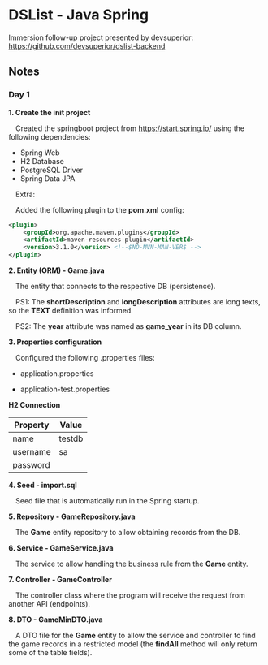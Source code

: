 # DSList - Java Spring

Immersion follow-up project presented by devsuperior: https://github.com/devsuperior/dslist-backend

## Notes
### Day 1

**1. Create the init project**

&emsp;Created the springboot project from https://start.spring.io/ using the following dependencies:
- Spring Web
- H2 Database
- PostgreSQL Driver
- Spring Data JPA

&emsp;Extra:

&emsp;Added the following plugin to the **pom.xml** config:
```xml
<plugin>
	<groupId>org.apache.maven.plugins</groupId>
	<artifactId>maven-resources-plugin</artifactId>
	<version>3.1.0</version> <!--$NO-MVN-MAN-VER$ -->
</plugin>
```

**2. Entity (ORM) - Game.java**

&emsp;The entity that connects to the respective DB (persistence).

&emsp;PS1: The **shortDescription** and **longDescription** attributes are long texts, so the **TEXT** definition was informed.

&emsp;PS2: The **year** attribute was named as **game_year** in its DB column.

**3. Properties configuration**

&emsp;Configured the following .properties files:
- application.properties

- application-test.properties

**H2 Connection**

| Property | Value |
| ----- | ----- |
| name | testdb |
| username | sa |
| password | |

**4. Seed - import.sql**

&emsp;Seed file that is automatically run in the Spring startup.

**5. Repository - GameRepository.java**

&emsp;The **Game** entity repository to allow obtaining records from the DB.

**6. Service - GameService.java**

&emsp;The service to allow handling the business rule from the **Game** entity.

**7. Controller - GameController**

&emsp;The controller class where the program will receive the request from another API (endpoints).

**8. DTO - GameMinDTO.java**

&emsp;A DTO file for the **Game** entity to allow the service and controller to find the game records in a restricted model (the **findAll** method will only return some of the table fields).







